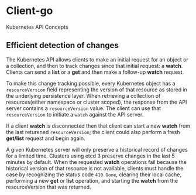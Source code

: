 # Client-go

Kubernetes API Concepts

## Efficient detection of changes

The Kubernetes API allows clients to make an initial request for an object or a collection, and then to track changes since that initial request: a **watch**. Clients can send a **list** or a **get** and then make a follow-up **watch** request.

To make this change tracking possible, every Kubernetes object has a `resourceVersion` field representing the version of that resource as stored in the underlying persistence layer. When retrieving a collection of resources(either namespace or cluster scoped), the response from the API server contains a `resourceVersion` value. The client can use that `resourceVersion` to initiate a `watch` against the API server.

If a client **watch** is disconnected then that client can start a new **watch** from the last returened `resourceVersion`; the client could also perform a fresh **get/list** request and begin again.

A given Kubernetes server will only preserve a historical record of changes for a limited time. Clusters using etcd 3 preserve changes in the last 5 minutes by default. When the requested **watch** operations fail because the historical version of that resource is not available, clients must handle the case by recognizing the status code `410 Gone`, clearing their local cache, performing a new **get** or **list** operation, and starting the **watch** from the resourceVersion that was returned.